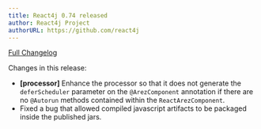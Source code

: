 ```yaml
---
title: React4j 0.74 released
author: React4j Project
authorURL: https://github.com/react4j
---
```


[Full Changelog](https://github.com/react4j/react4j/compare/v0.73...v0.74)

Changes in this release:

* **\[processor\]** Enhance the processor so that it does not generate the `deferScheduler` parameter on
  the `@ArezComponent` annotation if there are no `@Autorun` methods contained within the `ReactArezComponent`.
* Fixed a bug that allowed compiled javascript artifacts to be packaged inside the published jars.
